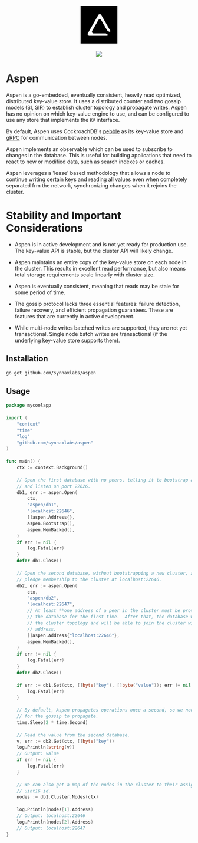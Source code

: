 <br />
<p align="center">
    <a href="https://synnaxlabs.com/">
        <img src="../x/media/static/logo/icon-white-on-black.png" width="20%"/>
    </a>
    <br />
    <br />
    <a href="https://app.codecov.io/gh/synnaxlabs/synnax">
        <img src="https://img.shields.io/codecov/c/gh/synnaxlabs/synnax?token=6xqpN1pFt8&color=green&style=for-the-badge&logo=codecov&flag=aspen" />
    </a>
</p>



# Aspen

Aspen is a go-embedded, eventually consistent, heavily read optimized, distributed
key-value store. It uses a distributed counter and two gossip models (SI, SIR) to
establish cluster topology and propagate writes. Aspen has no opinion on which
key-value engine to use, and can be configured to use any store that implements
the `KV` interface.

By default, Aspen uses CockroachDB's [pebble](https://github.com/cockroachdb/pebble)
as its key-value store and [gRPC](https://grpc.io/) for communication between nodes.

Aspen implements an observable which can be used to subscribe to changes in the
database. This is useful for building applications that need to react to new or modified
data, such as search indexes or caches.

Aspen leverages a 'lease' based methodology that allows a node to continue writing
certain keys and reading all values even when completely separated frm the network,
synchronizing changes when it rejoins the cluster.

# Stability and Important Considerations

* Aspen is in active development and is not yet ready for production use. The key-value
API is stable, but the cluster API will likely change.

* Aspen maintains an entire copy of the key-value store on each node in the cluster. This
results in excellent read performance, but also means total storage requirements scale
linearly with cluster size.

* Aspen is eventually consistent, meaning that reads may be stale for some period of time.

* The gossip protocol lacks three essential features: failure detection, failure recovery,
and efficient propagation guarantees. These are features that are currently in active
development.

* While multi-node writes batched writes are supported, they are not yet transactional.
Single node batch writes are transactional (if the underlying key-value store supports
them).

## Installation

```
go get github.com/synnaxlabs/aspen
```


## Usage

```go
package mycoolapp

import (
    "context"
    "time"
    "log"
    "github.com/synnaxlabs/aspen"
)

func main() {
    ctx := context.Background()

    // Open the first database with no peers, telling it to bootstrap a new cluster
    // and listen on port 22626.
    db1, err := aspen.Open(
        ctx,
        "aspen/db1",
        "localhost:22646",
        []aspen.Address{},
        aspen.Bootstrap(),
        aspen.MemBacked(),
    )
    if err != nil {
        log.Fatal(err)
    }
    defer db1.Close()

    // Open the second database, without bootstrapping a new cluster, and tell it to
    // pledge membership to the cluster at localhost:22646.
    db2, err := aspen.Open(
        ctx,
        "aspen/db2",
        "localhost:22647",
        // At least **one address of a peer in the cluster must be provided when opening
        // the database for the first time.  After that, the database will remember
        // the cluster topology and will be able to join the cluster without a peer
        // address.
        []aspen.Address{"localhost:22646"},
        aspen.MemBacked(),
    )
    if err != nil {
        log.Fatal(err)
    }
    defer db2.Close()

    if err := db1.Set(ctx, []byte("key"), []byte("value")); err != nil {
        log.Fatal(err)
    }

    // By default, Aspen propagates operations once a second, so we need to wait here
    // for the gossip to propagate.
    time.Sleep(2 * time.Second)

    // Read the value from the second database.
    v, err := db2.Get(ctx, []byte("key"))
	log.Println(string(v))
    // Output: value
    if err != nil {
        log.Fatal(err)
    }

    // We can also get a map of the nodes in the cluster to their assigned
    // uint16 id.
    nodes := db1.Cluster.Nodes(ctx)

    log.Println(nodes[1].Address)
    // Output: localhost:22646
    log.Println(nodes[2].Address)
    // Output: localhost:22647
}
```

